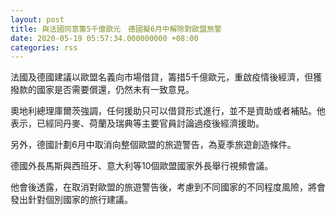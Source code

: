 ```yaml
---
layout: post
title: 與法國同意籌5千億歐元　德國擬6月中解除對歐盟旅警
date: 2020-05-19 05:57:34.000000000 +08:00
categories: rss
---
```


法國及德國建議以歐盟名義向市場借貸，籌措5千億歐元，重啟疫情後經濟，但獲撥款的國家是否需要償還，仍然未有一致意見。

奧地利總理庫爾茨強調，任何援助只可以借貸形式進行，並不是資助或者補貼。他表示，已經同丹麥、荷蘭及瑞典等主要官員討論過疫後經濟援助。

另外，德國計劃6月中取消向整個歐盟的旅遊警告，為夏季旅遊創造條件。

德國外長馬斯與西班牙、意大利等10個歐盟國家外長舉行視頻會議。

他會後透露，在取消對歐盟的旅遊警告後，考慮到不同國家的不同程度風險，將會發出針對個別國家的旅行建議。
